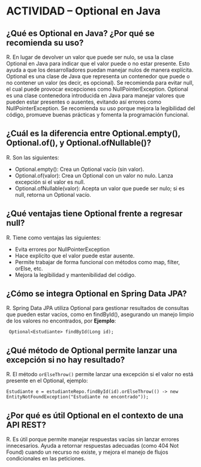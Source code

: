# ACTIVIDAD – Optional en Java

## ¿Qué es Optional en Java? ¿Por qué se recomienda su uso?
R. En lugar de devolver un valor que puede ser nulo, se usa la clase Optional en Java para indicar que el valor puede o no estar presente. Esto ayuda a que los desarrolladores puedan manejar nulos de manera explícita.
Optional es una clase de Java que representa un contenedor que puede o no contener un valor (es decir, es opcional). Se recomienda para evitar null, el cual puede provocar excepciones como NullPointerException. 
Optional es una clase contenedora introducida en Java para manejar valores que pueden estar presentes o ausentes, evitando así errores como NullPointerException. Se recomienda su uso porque mejora la legibilidad del código, promueve buenas prácticas y fomenta la programación funcional.

## ¿Cuál es la diferencia entre Optional.empty(), Optional.of(), y Optional.ofNullable()?
R. Son las siguientes:
 * Optional.empty(): Crea un Optional vacío (sin valor).
 * Optional.of(valor): Crea un Optional con un valor no nulo. Lanza excepción si el valor es null.
 * Optional.ofNullable(valor): Acepta un valor que puede ser nulo; si es null, retorna un Optional vacío.

## ¿Qué ventajas tiene Optional frente a regresar null?
R. Tiene como ventajas las siguientes:
* Evita errores por NullPointerException
* Hace explícito que el valor puede estar ausente.
* Permite trabajar de forma funcional con métodos como map, filter, orElse, etc.
* Mejora la legibilidad y mantenibilidad del código.

## ¿Cómo se integra Optional en Spring Data JPA?
R. Spring Data JPA utiliza Optional para gestionar resultados de consultas que pueden estar vacíos, como en findById(), asegurando un manejo limpio de los valores no encontrados, por **Ejemplo**:
```
 Optional<Estudiante> findById(Long id);
```
## ¿Qué método de Optional permite lanzar una excepción si no hay resultado?
R. El método ``` orElseThrow() ``` permite lanzar una excepción si el valor no está presente en el Optional, ejemplo:
```
Estudiante e = estudianteRepo.findById(id).orElseThrow(() -> new EntityNotFoundException("Estudiante no encontrado"));
```
## ¿Por qué es útil Optional en el contexto de una API REST?
R. Es útil porque permite manejar respuestas vacías sin lanzar errores innecesarios. Ayuda a retornar respuestas adecuadas (como 404 Not Found) cuando un recurso no existe, y mejora el manejo de flujos condicionales en las peticiones.
